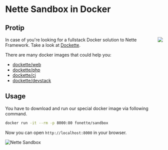 # Nette Sandbox in Docker

## Protip

<img align="right" src="https://github.com/dockette.png">

In case of you're looking for a fullstack Docker solution to Nette Framework. Take a look at [Dockette](https://github.com/dockette/).

There are many docker images that could help you:

- [dockette/web](https://github.com/dockette/web)
- [dockette/php](https://github.com/dockette/php)
- [dockette/ci](https://github.com/dockette/ci)
- [dockette/devstack](https://github.com/dockette/devstack)


## Usage

You have to download and run our special docker image via following command.

```bash
docker run -it --rm -p 8000:80 fonette/sandbox
```

Now you can open `http://localhost:8000` in your browser.


![](https://raw.githubusercontent.com/FriendsOfNette/docker-sandbox/master/sandbox.png "Nette Sandbox")
